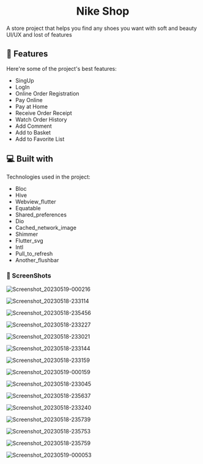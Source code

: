 <h1 align="center" id="title">Nike Shop</h1>

<p id="description">A store project that helps you find any shoes you want with soft and beauty UI/UX and lost of features</p>

 
<h2>🦉 Features</h2>

Here're some of the project's best features:

*   SingUp
*   LogIn
*   Online Order Registration
*   Pay Online
*   Pay at Home
*   Receive Order Receipt
*   Watch Order History
*   Add Comment
*   Add to Basket
*   Add to Favorite List

  
<h2>💻 Built with</h2>

Technologies used in the project:

*   Bloc
*   Hive
*   Webview_flutter
*   Equatable
*   Shared_preferences
*   Dio
*   Cached_network_image
*   Shimmer
*   Flutter_svg
*   Intl
*   Pull_to_refresh
*   Another_flushbar

<h3>🦖 ScreenShots</h3> 

![Screenshot_20230519-000216](https://github.com/poyaaghajani/Nike-Shop/assets/107408431/4bd2915c-630d-4d0d-829b-931f5670c47a)





![Screenshot_20230518-233114](https://github.com/poyaaghajani/Nike-Shop/assets/107408431/cd8669c6-f1ab-435f-bee4-6844640280e3)




![Screenshot_20230518-235456](https://github.com/poyaaghajani/Nike-Shop/assets/107408431/ef7d2b82-92b7-4302-a7b5-97183680690e)





![Screenshot_20230518-233227](https://github.com/poyaaghajani/Nike-Shop/assets/107408431/5822767d-ff5f-4ad6-8a53-afe96d3a1fcf)





![Screenshot_20230518-233021](https://github.com/poyaaghajani/Nike-Shop/assets/107408431/63367781-c3aa-4e50-956f-753bb939ba13)




![Screenshot_20230518-233144](https://github.com/poyaaghajani/Nike-Shop/assets/107408431/d6217e7c-85e8-4553-8fd3-ce1ee8bc7ac1)





![Screenshot_20230518-233159](https://github.com/poyaaghajani/Nike-Shop/assets/107408431/587f95ac-f026-4012-b342-58f9caf7759a)





![Screenshot_20230519-000159](https://github.com/poyaaghajani/Nike-Shop/assets/107408431/2a275287-dc36-4f80-a6f8-dfeaccd54611)





![Screenshot_20230518-233045](https://github.com/poyaaghajani/Nike-Shop/assets/107408431/0af77794-2b8b-4746-8827-ce28ff5e574c)




![Screenshot_20230518-235637](https://github.com/poyaaghajani/Nike-Shop/assets/107408431/5c00fce9-9209-43b0-8210-c02dace60f70)




![Screenshot_20230518-233240](https://github.com/poyaaghajani/Nike-Shop/assets/107408431/bd06d941-4174-47ec-b099-e523f7c4311a)





![Screenshot_20230518-235739](https://github.com/poyaaghajani/Nike-Shop/assets/107408431/08c21d9b-f68b-41b2-8443-d4f839f501cb)




![Screenshot_20230518-235753](https://github.com/poyaaghajani/Nike-Shop/assets/107408431/a0041a44-56c6-4986-8094-83d461cdce5c)




![Screenshot_20230518-235759](https://github.com/poyaaghajani/Nike-Shop/assets/107408431/48e79a62-208e-43cc-97ea-231334ad7dda)





![Screenshot_20230519-000053](https://github.com/poyaaghajani/Nike-Shop/assets/107408431/461e784b-c18a-4807-9df4-ee2a6739fe0f)



